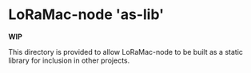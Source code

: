 # LoRaMac-node 'as-lib'

**WIP**

This directory is provided to allow LoRaMac-node to be built as a static library for inclusion in other projects.